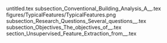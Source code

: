 untitled.tex
subsection_Conventional_Building_Analysis_A__.tex
figures/TypicalFeatures/TypicalFeatures.png
subsection_Research_Questions_Several_questions__.tex
subsection_Objectives_The_objectives_of__.tex
section_Unsupervised_Feature_Extraction_from__.tex
